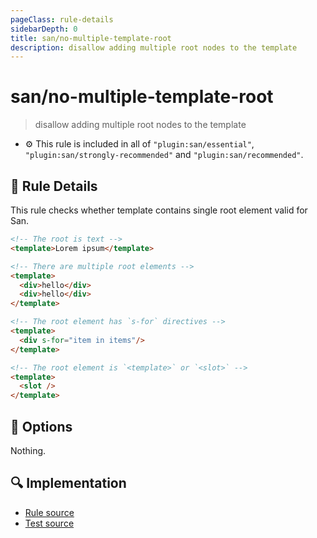 ```yaml
---
pageClass: rule-details
sidebarDepth: 0
title: san/no-multiple-template-root
description: disallow adding multiple root nodes to the template
---
```

# san/no-multiple-template-root
> disallow adding multiple root nodes to the template

- :gear: This rule is included in all of `"plugin:san/essential"`, `"plugin:san/strongly-recommended"` and `"plugin:san/recommended"`.

## :book: Rule Details

This rule checks whether template contains single root element valid for San.

<eslint-code-block :rules="{'san/no-multiple-template-root': ['error']}">

```html
<!-- The root is text -->
<template>Lorem ipsum</template>
```

</eslint-code-block>

<eslint-code-block :rules="{'san/no-multiple-template-root': ['error']}">

```html
<!-- There are multiple root elements -->
<template>
  <div>hello</div>
  <div>hello</div>
</template>
```

</eslint-code-block>

<eslint-code-block :rules="{'san/no-multiple-template-root': ['error']}">

```html
<!-- The root element has `s-for` directives -->
<template>
  <div s-for="item in items"/>
</template>
```

</eslint-code-block>

<eslint-code-block :rules="{'san/no-multiple-template-root': ['error']}">

```html
<!-- The root element is `<template>` or `<slot>` -->
<template>
  <slot />
</template>
```

</eslint-code-block>

## :wrench: Options

Nothing.

## :mag: Implementation

- [Rule source](https://github.com/ecomfe/eslint-plugin-san/blob/main/lib/rules/no-multiple-template-root.js)
- [Test source](https://github.com/ecomfe/eslint-plugin-san/tree/main/__tests__/lib/rules/no-multiple-template-root.test.js)
